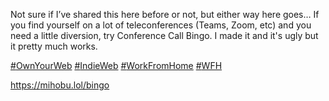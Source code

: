 Not sure if I’ve shared this here before or not, but either way here goes… If you find yourself on a lot of teleconferences (Teams, Zoom, etc) and you need a little diversion, try Conference Call Bingo. I made it and it's ugly but it pretty much works.

[\#<span>OwnYourWeb</span>](https://social.lol/tags/OwnYourWeb) [\#<span>IndieWeb</span>](https://social.lol/tags/IndieWeb) [\#<span>WorkFromHome</span>](https://social.lol/tags/WorkFromHome) [\#<span>WFH</span>](https://social.lol/tags/WFH)

[<span class="invisible">https://</span><span class="">mihobu.lol/bingo</span><span class="invisible"></span>](https://mihobu.lol/bingo)